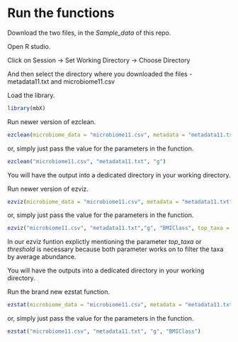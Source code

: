 
# Run the functions 

Download the two files, in the *Sample_data* of this repo.

Open R studio.

Click on Session → Set Working Directory → Choose Directory

And then select the directory where you downloaded the files - metadata11.txt and microbiome11.csv

Load the library.


```r
library(mbX)
```

Run newer version of ezclean.

```r
ezclean(microbiome_data = "microbiome11.csv", metadata = "metadata11.txt", level = "g")
```
or, simply just pass the value for the parameters in the function. 

```r
ezclean("microbiome11.csv", "metadata11.txt", "g")
```
You will have the output into a dedicated directory in your working directory.

Run newer version of ezviz.

```r
ezviz(microbiome_data = "microbiome11.csv", metadata = "metadata11.txt", level = "g", selected_metadata = "BMIClass", top_taxa = 10, flip = "True")
```

or, simply just pass the value for the parameters in the function. 

```r
ezviz("microbiome11.csv", "metadata11.txt","g", "BMIClass", top_taxa = 10, flip = "True")
```

In our ezviz funtion explictly mentioning the parameter *top_taxa* or *threshold* is necessary because both parameter works on to filter the taxa by average abundance. 


You will have the outputs into a dedicated directory in your working directory.

Run the brand new ezstat function.


```r
ezstat(microbiome_data = "microbiome11.csv", metadata = "metadata11.txt", level = "g", selected_metadata = "BMIClass")
```

or, simply just pass the value for the parameters in the function. 

```r
ezstat("microbiome11.csv", "metadata11.txt", "g", "BMIClass")
```
